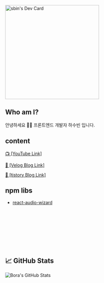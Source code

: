<a href="https://app.daily.dev/sbin"><img align="center" src="https://api.daily.dev/devcards/05f7e20b0d8e414c9297d5cad50a6dd5.png?r=aq1"  width="300" style="margin-right: 70px;" alt="sbin's Dev Card"/></a>

## Who am I?

안녕하세요 👨‍💻 프론트엔드 개발자 하수빈 입니다.

## content

[📺 \[YouTube Link\]](https://www.youtube.com/channel/UCy5eRpXqUy8mzQ136OtSi6A)

[📝 \[Velog Blog Link\]](https://velog.io/@sbinha)

[📝 \[tistory Blog Link\]](https://sbinha.tistory.com/)


## npm libs

  - [react-audio-wizard](https://www.npmjs.com/package/react-audio-wizard)





<br/>
<br/>
<br/>
<br/>
<br/>
<br/>
<br/>




## &#x1f4c8; GitHub Stats

<img align="center" src="https://github-readme-stats.vercel.app/api?username=sbin0819&show_icons=true&line_height=27&count_private=true&title_color=ffffff&text_color=c9cacc&icon_color=2bbc8a&bg_color=1d1f21" alt="Bora's GitHub Stats" />
